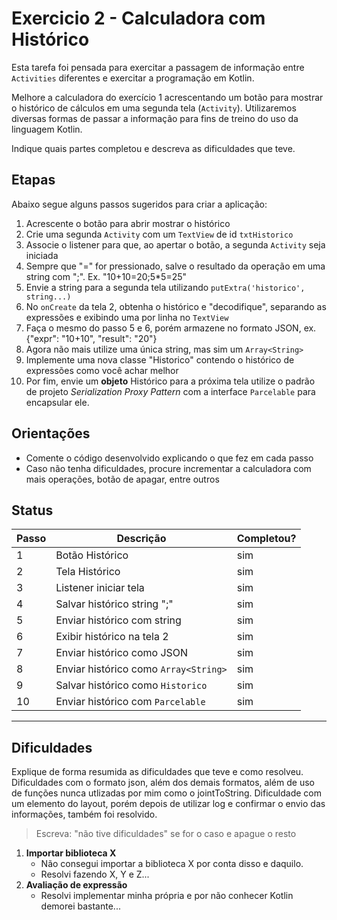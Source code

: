 # Exercicio 2 - Calculadora com Histórico

Esta tarefa foi pensada para exercitar a passagem de informação entre `Activities` diferentes e exercitar a programação em Kotlin.

Melhore a calculadora do exercício 1 acrescentando um botão para mostrar o histórico de cálculos em uma segunda tela (`Activity`). Utilizaremos diversas formas de passar a informação para fins de treino do uso da linguagem Kotlin.

Indique quais partes completou e descreva as dificuldades que teve.

## Etapas

Abaixo segue alguns passos sugeridos para criar a aplicação:

1. Acrescente o botão para abrir mostrar o histórico
2. Crie uma segunda `Activity` com um `TextView` de id `txtHistorico`
3. Associe o listener para que, ao apertar o botão, a segunda `Activity` seja iniciada
4. Sempre que "=" for pressionado, salve o resultado da operação em uma string com ";". Ex. "10+10=20;5*5=25"
5. Envie a string para a segunda tela utilizando `putExtra('historico', string...)`
6. No `onCreate` da tela 2, obtenha o histórico e "decodifique", separando as expressões e exibindo uma por linha no `TextView`
7. Faça o mesmo do passo 5 e 6, porém armazene no formato JSON, ex. {"expr": "10+10", "result": "20"}
8. Agora não mais utilize uma única string, mas sim um `Array<String>`
9. Implemente uma nova classe "Historico" contendo o histórico de expressões como você achar melhor
10. Por fim, envie um **objeto** Histórico para a próxima tela utilize o padrão de projeto _Serialization Proxy Pattern_ com a interface `Parcelable` para encapsular ele.

## Orientações

- Comente o código desenvolvido explicando o que fez em cada passo
- Caso não tenha dificuldades, procure incrementar a calculadora com mais operações, botão de apagar, entre outros

## Status

| Passo | Descrição  | Completou? |
| ----- | ---------- | ---------  |
|   1  | Botão Histórico                       |      sim      |
|   2  | Tela Histórico                        |      sim      |
|   3  | Listener iniciar tela                 |      sim      |
|   4  | Salvar histórico string ";"           |       sim     |
|   5  | Enviar histórico com string           |       sim     |
|   6  | Exibir histórico na tela 2            |       sim     |
|   7  | Enviar histórico como JSON            |       sim     |
|   8  | Enviar histórico como `Array<String>` |       sim     |
|   9  | Salvar histórico como `Historico`     |       sim     |
|   10 | Enviar histórico com `Parcelable`    |       sim      |

----------
## Dificuldades

Explique de forma resumida as dificuldades que teve e como resolveu.
Dificuldades com o formato json, além dos demais formatos, além de uso de funções nunca utlizadas por mim como o jointToString. Dificuldade com um elemento do layout, porém depois de utilizar log e confirmar o envio das informações, também foi resolvido. 

> Escreva: "não tive dificuldades" se for o caso e apague o resto

1. **Importar biblioteca X**
   - Não consegui importar a biblioteca X por conta disso e daquilo.
   - Resolvi fazendo X, Y e Z...
2. **Avaliação de expressão**
   - Resolvi implementar minha própria e por não conhecer Kotlin demorei bastante...
